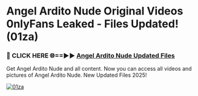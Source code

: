 # Angel Ardito Nude Original Videos 0nlyFans Leaked - Files Updated! (01za)

<h3>🔴 CLICK HERE 🌐==►► <a href="https://tinyurl.com/5h6xmrr3" rel="nofollow">Angel Ardito Nude Updated Files</a></h3>

Get Angel Ardito Nude and all content. Now you can access all videos and pictures of Angel Ardito Nude. New Updated Files 2025!

[![01za](https://i.imgur.com/KVD873Z.gif)](https://tinyurl.com/5h6xmrr3)
